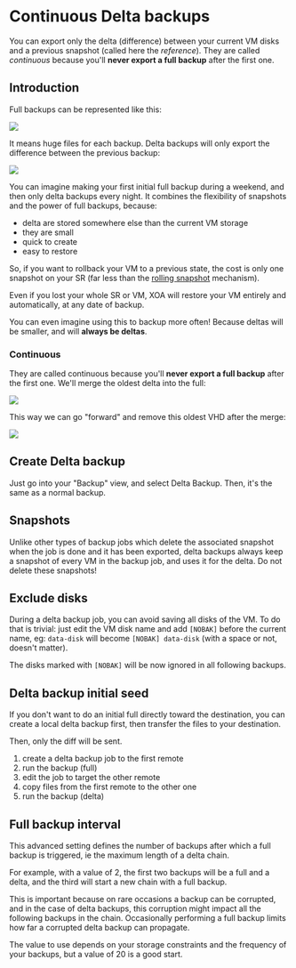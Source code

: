 # Continuous Delta backups

You can export only the delta (difference) between your current VM disks and a previous snapshot (called here the _reference_). They are called _continuous_ because you'll **never export a full backup** after the first one.

## Introduction

Full backups can be represented like this:

![](https://xen-orchestra.com/blog/content/images/2015/12/nodelta.png)

It means huge files for each backup. Delta backups will only export the difference between the previous backup:

![](https://xen-orchestra.com/blog/content/images/2020/05/delta_final.png)

You can imagine making your first initial full backup during a weekend, and then only delta backups every night. It combines the flexibility of snapshots and the power of full backups, because:

- delta are stored somewhere else than the current VM storage
- they are small
- quick to create
- easy to restore

So, if you want to rollback your VM to a previous state, the cost is only one snapshot on your SR (far less than the [rolling snapshot](rolling_snapshot.md) mechanism).

Even if you lost your whole SR or VM, XOA will restore your VM entirely and automatically, at any date of backup.

You can even imagine using this to backup more often! Because deltas will be smaller, and will **always be deltas**.

### Continuous

They are called continuous because you'll **never export a full backup** after the first one. We'll merge the oldest delta into the full:

![](https://xen-orchestra.com/blog/content/images/2016/01/deltamergesmall-1.png)

This way we can go "forward" and remove this oldest VHD after the merge:

![](https://xen-orchestra.com/blog/content/images/2016/01/finaldeltasmall.png)

## Create Delta backup

Just go into your "Backup" view, and select Delta Backup. Then, it's the same as a normal backup.

## Snapshots

Unlike other types of backup jobs which delete the associated snapshot when the job is done and it has been exported, delta backups always keep a snapshot of every VM in the backup job, and uses it for the delta. Do not delete these snapshots!

## Exclude disks

During a delta backup job, you can avoid saving all disks of the VM. To do that is trivial: just edit the VM disk name and add `[NOBAK]` before the current name, eg: `data-disk` will become `[NOBAK] data-disk` (with a space or not, doesn't matter).

The disks marked with `[NOBAK]` will be now ignored in all following backups.

## Delta backup initial seed

If you don't want to do an initial full directly toward the destination, you can create a local delta backup first, then transfer the files to your destination.

Then, only the diff will be sent.

1. create a delta backup job to the first remote
1. run the backup (full)
1. edit the job to target the other remote
1. copy files from the first remote to the other one
1. run the backup (delta)

## Full backup interval

This advanced setting defines the number of backups after which a full backup is triggered, ie the maximum length of a delta chain.

For example, with a value of 2, the first two backups will be a full and a delta, and the third will start a new chain with a full backup.

This is important because on rare occasions a backup can be corrupted, and in the case of delta backups, this corruption might impact all the following backups in the chain. Occasionally performing a full backup limits how far a corrupted delta backup can propagate.

The value to use depends on your storage constraints and the frequency of your backups, but a value of 20 is a good start.
